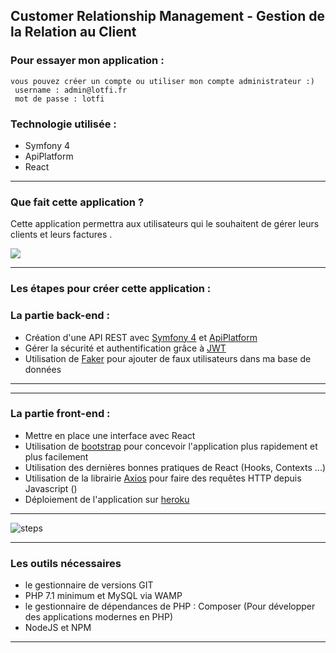 ## Customer Relationship Management - Gestion de la Relation au Client 



### Pour essayer mon application : 
    vous pouvez créer un compte ou utiliser mon compte administrateur :)
	 username : admin@lotfi.fr
	 mot de passe : lotfi
	 
   
   

### Technologie utilisée : 
- Symfony 4
- ApiPlatform 
- React 

------------


### Que fait cette application ?

 Cette application permettra aux utilisateurs qui le souhaitent de gérer leurs clients et leurs factures .
 
 ![](https://scontent-cdg2-1.xx.fbcdn.net/v/t1.0-9/93679873_548621142736171_8281716370060607488_o.jpg?_nc_cat=108&_nc_sid=8024bb&_nc_ohc=Y7w1JhLsGIAAX8xoYvI&_nc_ht=scontent-cdg2-1.xx&oh=9547614ff8aa8db5c34079b35728b98b&oe=5EBE957B)
 

------------


### Les étapes pour créer cette application  :





### La partie back-end :

- Création d'une API REST  avec [Symfony 4](https://symfony.com "Symfony 4") et [ApiPlatform](https://api-platform.com/ "ApiPlatform")
- Gérer la sécurité et authentification grâce à [JWT](https://jwt.io/ "JWT")  
- Utilisation de [Faker](https://github.com/fzaninotto/Faker "Faker") pour ajouter de faux utilisateurs dans ma base de données

------------


------------


### La partie front-end :
- Mettre en place une interface avec React
- Utilisation de [bootstrap](https://getbootstrap.com/ "bootstrap") pour concevoir l'application plus rapidement et plus facilement
- Utilisation des dernières bonnes pratiques de React (Hooks, Contexts ...)
- Utilisation de la librairie [Axios](https://github.com/axios/axios "Axios") pour faire des requêtes HTTP depuis Javascript ()
- Déploiement de l'application sur [heroku](http://heroku.com "heroku")

------------



![steps](https://scontent-cdt1-1.xx.fbcdn.net/v/t1.0-9/93422720_548619602736325_379559428317249536_o.jpg?_nc_cat=101&_nc_sid=8024bb&_nc_ohc=MgZQNM4FJ7EAX8zC3Oe&_nc_ht=scontent-cdt1-1.xx&oh=c4409ecd181e7f8d41117c85adcfb5ab&oe=5EC0AF4F "steps")


------------

### Les outils nécessaires

- le gestionnaire de versions GIT
- PHP 7.1 minimum et MySQL via WAMP
- le gestionnaire de dépendances de PHP  : Composer (Pour développer des applications modernes en PHP)
- NodeJS et NPM


------------









